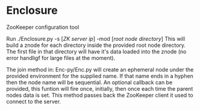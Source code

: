 Enclosure
=========

ZooKeeper configuration tool

Run ./Enclosure.py -s [_ZK server ip_] -mod [_root node directory_]
This will build a znode for each directory inside the provided root node directory.
The first file in that directory will have it's data loaded into the znode (no error handligf for large files at the moment).

The join method in: Enc-py/Enc.py will create an ephemeral node under the provided environment for the supplied name. If that name ends in a hyphen then the node name will be sequential. An optional callback can be provided, this funtion will fire once, initially, then once each time the parent nodes data is set. This method passes back the ZooKeeper client it used to connect to the server.
